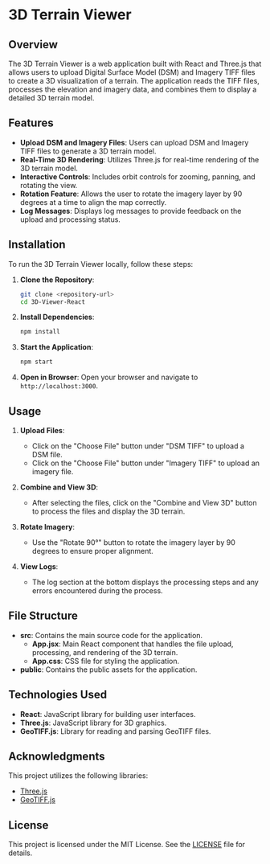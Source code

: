 # 3D Terrain Viewer

## Overview

The 3D Terrain Viewer is a web application built with React and Three.js that allows users to upload Digital Surface Model (DSM) and Imagery TIFF files to create a 3D visualization of a terrain. The application reads the TIFF files, processes the elevation and imagery data, and combines them to display a detailed 3D terrain model.

## Features

- **Upload DSM and Imagery Files**: Users can upload DSM and Imagery TIFF files to generate a 3D terrain model.
- **Real-Time 3D Rendering**: Utilizes Three.js for real-time rendering of the 3D terrain model.
- **Interactive Controls**: Includes orbit controls for zooming, panning, and rotating the view.
- **Rotation Feature**: Allows the user to rotate the imagery layer by 90 degrees at a time to align the map correctly.
- **Log Messages**: Displays log messages to provide feedback on the upload and processing status.

## Installation

To run the 3D Terrain Viewer locally, follow these steps:

1. **Clone the Repository**:
    ```bash
    git clone <repository-url>
    cd 3D-Viewer-React
    ```

2. **Install Dependencies**:
    ```bash
    npm install
    ```

3. **Start the Application**:
    ```bash
    npm start
    ```

4. **Open in Browser**:
    Open your browser and navigate to `http://localhost:3000`.

## Usage

1. **Upload Files**:
   - Click on the "Choose File" button under "DSM TIFF" to upload a DSM file.
   - Click on the "Choose File" button under "Imagery TIFF" to upload an imagery file.

2. **Combine and View 3D**:
   - After selecting the files, click on the "Combine and View 3D" button to process the files and display the 3D terrain.

3. **Rotate Imagery**:
   - Use the "Rotate 90°" button to rotate the imagery layer by 90 degrees to ensure proper alignment.

4. **View Logs**:
   - The log section at the bottom displays the processing steps and any errors encountered during the process.

## File Structure

- **src**: Contains the main source code for the application.
  - **App.jsx**: Main React component that handles the file upload, processing, and rendering of the 3D terrain.
  - **App.css**: CSS file for styling the application.
- **public**: Contains the public assets for the application.

## Technologies Used

- **React**: JavaScript library for building user interfaces.
- **Three.js**: JavaScript library for 3D graphics.
- **GeoTIFF.js**: Library for reading and parsing GeoTIFF files.

## Acknowledgments

This project utilizes the following libraries:
- [Three.js](https://threejs.org/)
- [GeoTIFF.js](https://geotiffjs.github.io/)

## License

This project is licensed under the MIT License. See the [LICENSE](LICENSE) file for details.
